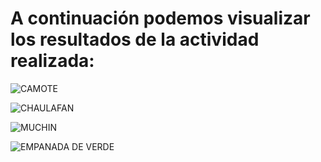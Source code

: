 # A continuación podemos visualizar los resultados de la actividad realizada:
![CAMOTE](https://user-images.githubusercontent.com/95297941/156854589-77583242-f65f-4feb-b590-5aa4f108d062.jpeg)

![CHAULAFAN](https://user-images.githubusercontent.com/95297941/156854604-c68de783-1027-47e3-9152-8fbe750070b2.jpeg)

![MUCHIN](https://user-images.githubusercontent.com/95297941/156854612-e06b534d-1c97-45b2-a09f-f048dacfe220.jpeg)

![EMPANADA DE VERDE](https://user-images.githubusercontent.com/95297941/156856612-6cb81699-3889-4ad3-88ab-db69d393ab63.jpeg)
